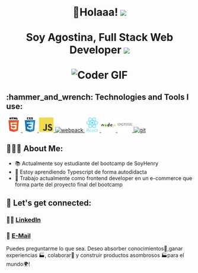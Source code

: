 <h1 align="center">
 <abc>
  <br>🍓Holaaa! <img src="https://media.giphy.com/media/mGcNjsfWAjY5AEZNw6/giphy.gif" width="60"><br>
  <br> Soy Agostina, Full Stack Web Developer <img src="https://media.giphy.com/media/WUlplcMpOCEmTGBtBW/giphy.gif" width="30"> <br>
  <br>
   <img src="https://64.media.tumblr.com/ba8c705edd2bed0a28d9458811155d69/tumblr_onxkyoloha1w05w8zo1_500.gifv" alt="Coder GIF" width="500">
   </abc>
</h1>
<h2 align="left">:hammer_and_wrench: Technologies and Tools I use:</h2>
<p align="left">
    <a href="https://www.w3.org/html/" target="_blank"> <img src="https://raw.githubusercontent.com/devicons/devicon/master/icons/html5/html5-original-wordmark.svg" alt="html5" width="40" height="40"/> </a>
    <a href="https://www.w3schools.com/css/" target="_blank"> <img src="https://raw.githubusercontent.com/devicons/devicon/master/icons/css3/css3-original-wordmark.svg" alt="css3" width="40" height="40"/> </a>
  <a href="https://developer.mozilla.org/en-US/docs/Web/JavaScript" target="_blank"> <img src="https://raw.githubusercontent.com/devicons/devicon/master/icons/javascript/javascript-original.svg" alt="javascript" width="40" height="40"/> </a>
  <a href="https://webpack.js.org/" target="_blank"> <img src="https://www.vectorlogo.zone/logos/js_webpack/js_webpack-icon.svg" alt="webpack" width="40" height="40"/> </a>
<a href="https://reactjs.org/" target="_blank"> <img src="https://raw.githubusercontent.com/devicons/devicon/master/icons/react/react-original-wordmark.svg" alt="react" width="40" height="40"/> </a>
  <a href="https://nodejs.org" target="_blank"> <img src="https://raw.githubusercontent.com/devicons/devicon/master/icons/nodejs/nodejs-original-wordmark.svg" alt="nodejs" width="40" height="40"/> </a>
    <a href="https://expressjs.com" target="_blank"> <img src="https://raw.githubusercontent.com/devicons/devicon/master/icons/express/express-original-wordmark.svg" alt="express" width="40" height="40"/> </a>
  <a href="https://git-scm.com/" target="_blank"> <img src="https://www.vectorlogo.zone/logos/git-scm/git-scm-icon.svg" alt="git" width="40" height="40"/> </a>
   </p>
   
   <h2 align="left">👨🏻‍💻 About Me:</h2>
   
   - 📚 Actualmente soy estudiante del bootcamp de SoyHenry
   - 🌱 Estoy aprendiendo Typescript de forma autodidacta
   - 🛒 Trabajo actualmente como frontend developer en un e-commerce que forma parte del proyecto final del bootcamp

<h2 align="left">💌 Let's get connected:</h2>

### 👩‍💻 [LinkedIn](https://www.linkedin.com/in/agostina-gavilan-283a03209/)

### 📩 [E-Mail](mailto:agosgavilan3@gmail.com)

Puedes preguntarme lo que sea. Deseo absorber conocimientos🧠,ganar experiencias 🏭, colaborar🤝 y construir productos asombrosos 🏭para el mundo🌍!
